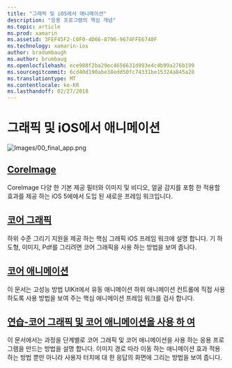 ```yaml
---
title: "그래픽 및 iOS에서 애니메이션"
description: "응용 프로그램의 핵심 개념"
ms.topic: article
ms.prod: xamarin
ms.assetid: 3FEF45F2-C0F0-4D66-8796-9674FFE6740F
ms.technology: xamarin-ios
author: bradumbaugh
ms.author: brumbaug
ms.openlocfilehash: ece988f2ba29ec4656631d993e4c4b99a276b199
ms.sourcegitcommit: 6cd40d190abe38edd50fc74331be15324a845a28
ms.translationtype: MT
ms.contentlocale: ko-KR
ms.lasthandoff: 02/27/2018
---
```

# <a name="graphics-and-animation-in-ios"></a>그래픽 및 iOS에서 애니메이션

![Images/00_final_app.png](images/00-final-app.png "실행 하는 예제 응용 프로그램") 


##  <a name="coreimageiosplatformgraphics-animation-iosintroduction-to-coreimagemd"></a>[CoreImage](~/ios/platform/graphics-animation-ios/introduction-to-coreimage.md)

CoreImage 다양 한 기본 제공 필터와 이미지 및 비디오, 얼굴 감지를 포함 한 적용할 효과를 제공 하는 iOS 5에에서 도입 된 새로운 프레임 워크입니다.

##  <a name="core-graphicsiosplatformgraphics-animation-ioscore-graphicsmd"></a>[코어 그래픽](~/ios/platform/graphics-animation-ios/core-graphics.md)

하위 수준 그리기 지원을 제공 하는 핵심 그래픽 iOS 프레임 워크에 설명 합니다. 기 하 도형, 이미지, Pdf를 그리려면 코어 그래픽을 사용 하는 방법을 보여 줍니다.

##  <a name="core-animationiosplatformgraphics-animation-ioscore-animationmd"></a>[코어 애니메이션](~/ios/platform/graphics-animation-ios/core-animation.md)

이 문서는 고성능 방법 UIKit에서 유동 애니메이션 하위 애니메이션 컨트롤에 직접 사용 하도록 사용 방법을 보여 주는 핵심 애니메이션 프레임 워크를 검사 합니다.

##  <a name="walkthrough---using-core-graphics-and-core-animationiosplatformgraphics-animation-iosgraphics-animation-walkthroughmd"></a>[연습-코어 그래픽 및 코어 애니메이션을 사용 하 여](~/ios/platform/graphics-animation-ios/graphics-animation-walkthrough.md)

이 문서에서는 과정을 단계별로 코어 그래픽 및 코어 애니메이션을 사용 하는 응용 프로그램을 만드는 방법을 설명 합니다. 이미지 경로 따라 이동 하는 애니메이션 효과 적용 하는 방법 뿐만 아니라 사용자 터치에 대 한 응답의 화면에 그리는 방법을 보여 줍니다.



